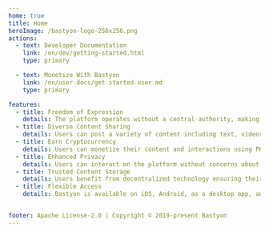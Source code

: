 ```yaml
---
home: true
title: Home
heroImage: /bastyon-logo-256x256.png
actions:
  - text: Developer Documentation
    link: /en/dev/getting-started.html
    type: primary

  - text: Monetize With Bastyon
    link: /en/user-docs/get-started-user.md
    type: primary

features:
  - title: Freedom of Expression
    details: The platform operates without a central authority, making it resistant to traditional censorship methods.
  - title: Diverse Content Sharing
    details: Users can post a variety of content including text, videos, and long-form blogs with minimal restrictions.
  - title: Earn Cryptocurrency
    details: Users can monetize their content and interactions using PKOIN, Bastyon's native cryptocurrency.
  - title: Enhanced Privacy
    details: Users can interact on the platform without concerns about their personal data being collected or sold. 
  - title: Trusted Content Storage
    details: Users benefit from decentralized technology ensuring their content remains unaltered and accessible.
  - title: Flexible Access
    details: Bastyon is available on iOS, Android, as a desktop app, and as a web app via web most web browsers.


footer: Apache License-2.0 | Copyright © 2019-present Bastyon
---
```

